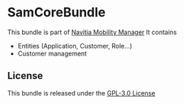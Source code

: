 SamCoreBundle
=============

This bundle is part of [Navitia Mobility Manager](https://github.com/CanalTP/navitia-mobility-manager)
It contains
- Entities (Application, Customer, Role...)
- Customer management

License
-------

This bundle is released under the [GPL-3.0 License](LICENSE)